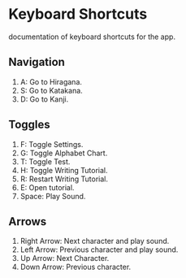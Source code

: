 # Keyboard  Shortcuts
documentation of keyboard shortcuts for the app.

## Navigation
1. A: Go to Hiragana.
2. S: Go to Katakana.
3. D: Go to Kanji.

## Toggles
1. F: Toggle Settings.
2. G: Toggle Alphabet Chart.
3. T: Toggle Test.
4. H: Toggle Writing Tutorial.
5. R: Restart Writing Tutorial.
6. E: Open tutorial.
7. Space: Play Sound.

## Arrows
1. Right Arrow: Next character and play sound.
2. Left Arrow: Previous character and play sound.
3. Up Arrow: Next Character.
4. Down Arrow: Previous character.
